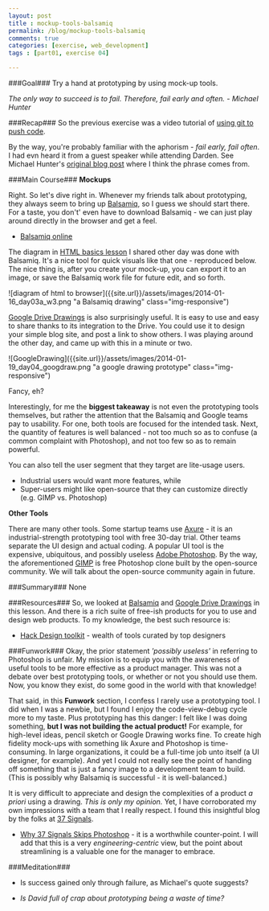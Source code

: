 ```yaml
---
layout: post
title : mockup-tools-balsamiq
permalink: /blog/mockup-tools-balsamiq
comments: true
categories: [exercise, web_development]
tags : [part01, exercise 04]

---
```


###Goal###
Try a hand at prototyping by using mock-up tools.

_The only way to succeed is to fail. Therefore, fail early and often. - Michael Hunter_

###Recap###
So the previous exercise was a video tutorial of [using git to push code](../git-push-pull-supplement).

By the way, you\'re probably familiar with the aphorism - _fail early, fail often_. I had evn heard it from a guest speaker while attending Darden. See Michael Hunter\'s [original blog post](http://blogs.msdn.com/b/micahel/archive/2005/08/17/failfast.aspx) where I think the phrase comes from.

###Main Course###
__Mockups__

Right. So let\'s dive right in. Whenever my friends talk about prototyping, they always seem to bring up [Balsamiq](http://balsamiq.com/), so I guess we should start there. For a taste, you don\'t' even have to download Balsamiq - we can just play around directly in the browser and get a feel.

* [Balsamiq online](http://builds.balsamiq.com/b/mockups-web-demo/)

The diagram in [HTML basics lesson](../html-add-text-images) I shared other day was done with Balsamiq. It\'s a nice tool for quick visuals like that one - reproduced below. The nice thing is, after you create your mock-up, you can export it to an image, or save the Balsamiq work file for future edit, and so forth.

![diagram of html to browser]({{site.url}}/assets/images/2014-01-16_day03a_w3.png "a Balsamiq drawing" class="img-responsive")

[Google Drive Drawings](http://www.google.com/drive/apps.html) is also surprisingly useful. It is easy to use and easy to share thanks to its integration to the Drive. You could use it to design your simple blog site, and post a link to show others. I was playing around the other day, and came up with this in a minute or two.

![GoogleDrawing]({{site.url}}/assets/images/2014-01-19_day04_googdraw.png "a google drawing prototype" class="img-responsive")

Fancy, eh?

Interestingly, for me the __biggest takeaway__ is not even the prototyping tools themselves, but rather the attention that the Balsamiq and Google teams pay to usability. For one, both tools are focused for the intended task. Next, the quantity of features is well balanced - not too much so as to confuse (a common complaint with Photoshop), and not too few so as to remain powerful.

You can also tell the user segment that they target are lite-usage users.

* Industrial users would want more features, while
* Super-users might like open-source that they can customize directly (e.g. GIMP vs. Photoshop)

__Other Tools__

There are many other tools. Some startup teams use [Axure](http://www.axure.com/) - it is an industrial-strength prototyping tool with free 30-day trial. Other teams separate the UI design and actual coding. A popular UI tool is the expensive, ubiquitous, and possibly useless [Adobe Photoshop](http://www.photoshop.com/). By the way, the aforementioned [GIMP](http://www.gimp.org/) is free Photoshop clone built by the open-source community. We will talk about the open-source community again in future.

###Summary###
None

###Resources###
So, we looked at [Balsamiq](http://balsamiq.com/) and [Google Drive Drawings](http://www.google.com/drive/apps.html) in this lesson. And there is a rich suite of free-ish products for you to use and design web products. To my knowledge, the best such resource is:

* [Hack Design toolkit](https://hackdesign.org/toolkit/rapid-prototyping) - wealth of tools curated by top designers

###Funwork###
Okay, the prior statement _'possibly useless'_ in referring to Photoshop is unfair. My mission is to equip you with the awareness of useful tools to be more effective as a product manager. This was not a debate over best prototyping tools, or whether or not you should use them. Now, you know they exist, do some good in the world with that knowledge!

That said, in this __Funwork__ section, I confess I rarely use a prototyping tool. I did when I was a newbie, but I found I enjoy the code-view-debug cycle more to my taste. Plus prototyping has this danger: I felt like I was doing something, __but I was not building the actual product!__ For example, for high-level ideas, pencil sketch or Google Drawing works fine. To create high fidelity mock-ups with something lik Axure and Photoshop is time-consuming. In large organizations, it could be a full-time job unto itself (a UI designer, for example). And yet I could not really see the point of handing off something that is just a fancy image to a development team to build. (This is possibly why Balsamiq is successful - it is well-balanced.)

It is very difficult to appreciate and design the complexities of a product _a priori_ using a drawing. _This is only my opinion._ Yet, I have corroborated my own impressions with a team that I really respect. I found this insightful blog by the folks at [37 Signals](http://37signals.com/).

* [Why 37 Signals Skips Photoshop](http://37signals.com/svn/posts/1061-why-we-skip-photoshop) - it is a worthwhile counter-point. I will add that this is a very _engineering-centric_ view, but the point about streamlining is a valuable one for the manager to embrace.

###Meditation###
* Is success gained only through failure, as Michael\'s quote suggests?

* _Is David full of crap about prototyping being a waste of time?_
